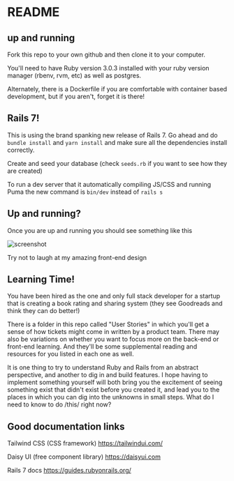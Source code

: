 # README

## up and running

Fork this repo to your own github and then clone it to your computer.

You'll need to have Ruby version 3.0.3 installed with your ruby version manager (rbenv, rvm, etc) as well as postgres.

Alternately, there is a Dockerfile if you are comfortable with container based development, but if you aren't, forget it is there!

## Rails 7!

This is using the brand spanking new release of Rails 7. Go ahead and do `bundle install` and `yarn install` and make sure all the dependencies install correctly.

Create and seed your database (check `seeds.rb` if you want to see how they are created)

To run a dev server that it automatically compiling JS/CSS and running Puma the new command is `bin/dev` instead of `rails s`

## Up and running?

Once you are up and running you should see something like this

![screenshot](https://p198.p4.n0.cdn.getcloudapp.com/items/o0uZy1zn/b39801ad-a4df-41b5-85c8-24273f20a2c2.png?source=viewer&v=690676fba904766e5bf3a518d4d16a19)

Try not to laugh at my amazing front-end design

## Learning Time!

You have been hired as the one and only full stack developer for a startup that is creating a book rating and sharing system (they see Goodreads and think they can do better!)

There is a folder in this repo called "User Stories" in which you'll get a sense of how tickets might come in written by a product team. There may also be variations on whether you want to focus more on the back-end or front-end learning. And they'll be some supplemental reading and resources for you listed in each one as well.

It is one thing to try to understand Ruby and Rails from an abstract perspective, and another to dig in and build features. I hope having to implement something yourself will both bring you the excitement of seeing something exist that didn't exist before you created it, and lead you to the places in which you can dig into the unknowns in small steps. What do I need to know to do /this/ right now?
## Good documentation links

Tailwind CSS (CSS framework)
https://tailwindui.com/

Daisy UI (free component library)
https://daisyui.com

Rails 7 docs
https://guides.rubyonrails.org/
